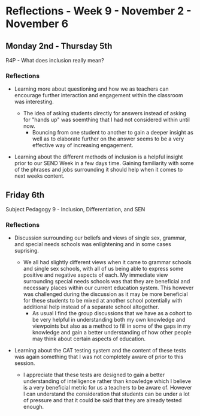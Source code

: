 Reflections - Week 9 - November 2 - November 6
===

Monday 2nd - Thursday 5th
---
R4P - What does inclusion really mean?

### Reflections
* Learning more about questioning and how we as teachers can encourage further interaction and engagement within the classroom was interesting.
    * The idea of asking students directly for answers instead of asking for "hands up" was soemthing that I had not considered within until now.
        * Bouncing from one student to another to gain a deeper insight as well as to elaborate further on the answer seems to be a very effective way of increasing engagement.

* Learning about the different methods of inclusion is a helpful insight prior to our SEND Week in a few days time. Gaining familiarity with some of the phrases and jobs surrounding it should help when it comes to next weeks content.

Friday 6th
---
Subject Pedagogy 9 - Inclusion, Differentiation, and SEN

### Reflections
* Discussion surrounding our beliefs and views of single sex, grammar, and special needs schools was enlightening and in some cases suprising.
    * We all had slightly different views when it came to grammar schools and single sex schools, with all of us being able to express some positive and negative aspects of each. My immediate view surrounding special needs schools was that they are beneficial and necessary places within our current education system. This however was challenged during the discussion as it may be more beneficial for these students to be mixed at another school potentially with additional help instead of a separate school altogether. 
        * As usual I find the group discussions that we have as a cohort to be very helpful in understanding both my own knowledge and viewpoints but also as a method to fill in some of the gaps in my knowledge and gain a better understanding of how other people may think about certain aspects of education.

* Learning about the CAT testing system and the content of these tests was again something that I was not completely aware of prior to this session.
    * I appreciate that these tests are designed to gain a better understanding of intelligence rather than knowledge which I believe is a very beneficial metric for us a teachers to be aware of. However I can understand the consideration that students can be under a lot of pressure and that it could be said that they are already tested enough.
